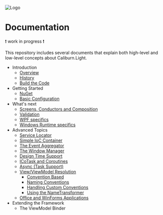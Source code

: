 ![Logo](../logo.png)
# Documentation

:heavy_exclamation_mark: work in progress :heavy_exclamation_mark:

This repository includes several documents that explain both high-level and low-level concepts about Caliburn.Light.

- Introduction
  - [Overview](overview.md)
  - [History](history.md)
  - [Build the Code](build.md)
- Getting Started
  - [NuGet](nuget.md)
  - [Basic Configuration](configuration.md)
- What's next
  - [Screens, Conductors and Composition](composition.md)
  - [Validation](validation.md)
  - [WPF specifics](wpf.md)
  - [Windows Runtime specifics](windows-runtime.md)
- Advanced Topics
  - [Service Locator](service-locator.md)
  - [Simple IoC Container](simple-container.md)
  - [The Event Aggregator](event-aggregator.md)
  - [The Window Manager](window-manager.md)
  - [Design Time Support](design-time.md)
  - [ICoTask and Coroutines](coroutines.md)
  - [Async (Task Support)](async.md)
  - [View/ViewModel Resolution](viewmodel-resolver.md)
    - [Convention Based](conventions.md)
    - [Naming Conventions](naming-conventions.md)
    - [Handling Custom Conventions](custom-conventions.md)
    - [Using the NameTransformer](name-transformer.md)
  - [Office and WinForms Applications](winforms.md)
- Extending the Framework
  - The ViewModel Binder
